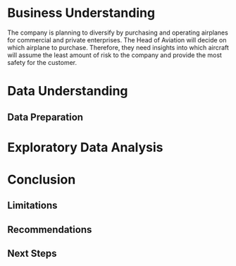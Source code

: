 # Business Understanding
The company is planning to diversify by purchasing and operating airplanes for commercial and private enterprises. The Head of Aviation will decide on which airplane to purchase. Therefore, they need insights into which aircraft will assume the least amount of risk to the company and provide the most safety for the customer.   

# Data Understanding

## Data Preparation

# Exploratory Data Analysis

# Conclusion

## Limitations

## Recommendations

## Next Steps
